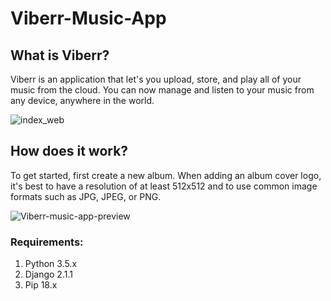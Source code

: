 # Viberr-Music-App

## What is Viberr?

Viberr is an application that let's you upload, store, and play all of your music from the cloud. You can now manage and listen to your music from any device, anywhere in the world.

![index_web](https://user-images.githubusercontent.com/39980643/45359793-4129ca80-b5eb-11e8-9b44-cb95b9954110.png)

## How does it work?

To get started, first create a new album. When adding an album cover logo, it's best to have a resolution of at least 512x512 and to use common image formats such as JPG, JPEG, or PNG.

![Viberr-music-app-preview](https://user-images.githubusercontent.com/39980643/51792345-b0d4d680-21d5-11e9-8b0b-af26bf4430c2.gif)

### Requirements:
1. Python 3.5.x
2. Django 2.1.1
3. Pip 18.x 
